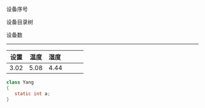 设备序号

设备目录树

设备数

---

| 设置   | 温度   | 湿度   |     |     |     |
|:----:|:----:|:---- | --- | --- | --- |
| 3.02 | 5.08 | 4.44 |     |     |     |

```java
class Yang 
{
   static int a;
}
```

